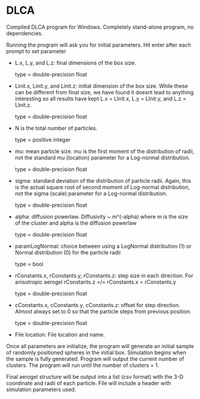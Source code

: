 # DLCA

Compiled DLCA program for Windows. Completely stand-alone program, no dependencies.

Running the program will ask you for initial parameters. Hit enter after each prompt to set parameter

- L.x, L.y, and L.z: final dimensions of the box size. 
    
    type = double-precision float

- Linit.x, Linit.y, and Linit.z: initial dimension of the box size. While these can be different from final size, we have found it doesnt lead to anything interesting so all results have kept L.x = LInit.x, L.y = LInit.y, and L.z = LInit.z.
    
    type = double-precision float

- N is the total number of particles.
    
    type = positive integer
    
- mu: mean particle size. mu is the first moment of the distribution of radii, not the standard mu (location) parameter for a Log-normal distribution.
    
    type = double-precision float
    
- sigma: standard deviation of the distribution of particle radii. Again, this is the actual square root of second moment of Log-normal distribution, not the sigma (scale) parameter for a Log-normal distribution.
    
    type = double-precision float
      
- alpha: diffusion powerlaw. Diffusivity ~ m^(-alpha) where m is the size of the cluster and alpha is the diffusion powerlaw 
    
    type = double-precision float
    
- paramLogNormal: choice between using a LogNormal distribution (1) or Normal distribution (0) for the particle radii
    
    type = bool 
    
- rConstants.x, rConstants.y, rConstants.z: step size in each direction. For anisotropic aerogel rConstants.z =/= rConstants.x = rConstants.y
   
   type = double-precision float
    
- cConstants.x, cConstants.y, cConstants.z: offset for step direction. Almost always set to 0 so that the particle steps from previous position.
    
    type = double-precision float
    
- File location: File location and name.


Once all parameters are initialize, the program will generate an initial sample of randomly positioned spheres in the initial box. Simulation begins when the sample is fully generated. Program will output the current number of clusters. The program will run until the number of clusters = 1. 

Final aerogel structure will be output into a list (csv format) with the 3-D coordinate and radii of each particle. File will include a header with simulation parameters used. 
